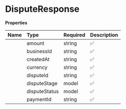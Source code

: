# DisputeResponse



**Properties**

| Name | Type | Required | Description |
| :-------- | :----------| :----------| :----------|
    | amount | string | ✅ | The amount involved in the dispute, represented as a string to accommodate precision. |
    | businessId | string | ✅ | The unique identifier of the business involved in the dispute. |
    | createdAt | string | ✅ | The timestamp of when the dispute was created, in UTC. |
    | currency | string | ✅ | The currency of the disputed amount, represented as an ISO 4217 currency code. |
    | disputeId | string | ✅ | The unique identifier of the dispute. |
    | disputeStage | model | ✅ |  |
    | disputeStatus | model | ✅ |  |
    | paymentId | string | ✅ | The unique identifier of the payment associated with the dispute. |




<!-- This file was generated by liblab | https://liblab.com/ -->
